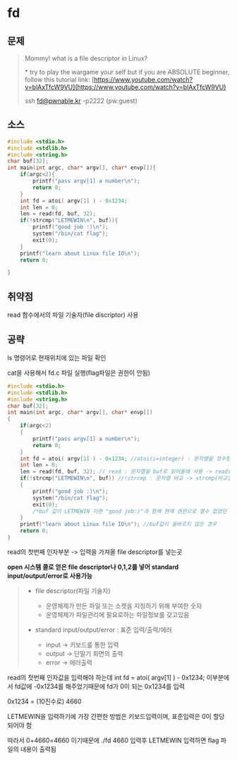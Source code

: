 # fd

## 문제

> Mommy! what is a file descriptor in Linux?
>
> \* try to play the wargame your self but if you are ABSOLUTE beginner, follow this tutorial link: [https://www.youtube.com/watch?v=blAxTfcW9VU](https://www.youtube.com/watch?v=blAxTfcW9VU)
>
> ssh fd@pwnable.kr -p2222 \(pw:guest\)

## 소스

```c
#include <stdio.h>
#include <stdlib.h>
#include <string.h>
char buf[32];
int main(int argc, char* argv[], char* envp[]){
    if(argc<2){
        printf("pass argv[1] a number\n");
        return 0;
    }
    int fd = atoi( argv[1] ) - 0x1234;
    int len = 0;
    len = read(fd, buf, 32);
    if(!strcmp("LETMEWIN\n", buf)){
        printf("good job :)\n");
        system("/bin/cat flag");
        exit(0);
    }
    printf("learn about Linux file IO\n");
    return 0;

}
```

## 취약점

read 함수에서의 파일 기술자\(file discriptor\) 사용

## 공략

ls 명령어로 현재위치에 있는 파일 확인

cat을 사용해서 fd.c 파일 실행\(flag파일은 권한이 안됨\)

```c
#include <stdio.h>
#include <stdlib.h>
#include <string.h>
char buf[32];
int main(int argc, char* argv[], char* envp[])
{
    if(argc<2)
    {
        printf("pass argv[1] a number\n");
        return 0;
    }
    int fd = atoi( argv[1] ) - 0x1234; //atoi(i=integer) : 문자열을 정수형으로 변환 -> argv[1](입력받은 첫번째 인자)를 숫자로 바꿔 0x1234를 뺀 값을 저장
    int len = 0;
    len = read(fd, buf, 32); // read : 문자열을 buf로 읽어올때 사용 -> read(인자1,인자2,인자3) / 인자1 - file descriptor의 값 / 인자2 - 읽은 데이터를 저장할 버퍼 / 인자3 - 얼만큼 읽을지 전달
    if(!strcmp("LETMEWIN\n", buf)) //!strcmp : 문자열 비교 -> strcmp(비교할 문자열1, 비교할 문자열2) / 앞에 !(not)은 strcmp함수가 문자열이 같으면 0을 반환하기 때문에 붙임
    {
        printf("good job :)\n");
        system("/bin/cat flag");
        exit(0);
        /*buf 값이 LETMEWIN 이면 "good job:)"과 함께 현재 권한으로 열수 없었던 flag 파일 출력*/
    }
    printf("learn about Linux file IO\n"); //buf값이 올바르지 않은 경우
    return 0;
}
```

read의 첫번째 인자부분 -&gt; 입력을 가져올 file descriptor를 넣는곳

**open 시스템 콜로 얻은 file descriptor나 0,1,2를 넣어 standard input/output/error로 사용가능**

> * file descriptor\(파일 기술자\)
>
>   * 운영체제가 만든 파일 또는 소켓을 지칭하기 위해 부여한 숫자
>   * 운영체제가 파일관리에 필요로하는 파일정보를 갖고있음
>
> * standard input/output/error : 표준 입력/출력/에러
>
>   * input -&gt; 키보드를 통한 입력
>   * output -&gt; 단말기 화면의 출력
>   * error -&gt; 에러출력

read의 첫번째 인자값을 입력해야 하는데 int fd = atoi\( argv\[1\] \) - 0x1234; 이부분에서 fd값에 -0x1234를 해주었기때문에 fd가 0이 되는 0x1234를 입력

0x1234 = \(10진수로\) 4660

LETMEWIN을 입력하기에 가장 간편한 방법은 키보드입력이며, 표준입력은 0이 할당되어야 함

따라서 0+4660=4660 이기때문에 ./fd 4660 입력후 LETMEWIN 입력하면 flag 파일의 내용이 출력됨

